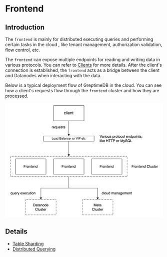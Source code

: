 # Frontend

## Introduction

The `frontend` is mainly for distributed executing queries and performing certain tasks in the cloud
, like tenant management, authorization validation, flow control, etc.

The `frontend` can expose multiple endpoints for reading and writing data in various protocols. You
can refer to [Clients][1] for more details. After the client's connection is
established, the `frontend` acts as a bridge between the client and Datanodes when interacting with
the data.

Below is a typical deployment flow of GreptimeDB in the cloud. You can see how a client's requests
flow through the `frontend` cluster and how they are processed.

![frontend](../../../public/frontend.png)

## Details

- [Table Sharding][2]
- [Distributed Querying][3]

[1]: /user-guide/clients.md
[2]: ./table-sharding.md
[3]: ./distributed-querying.md
